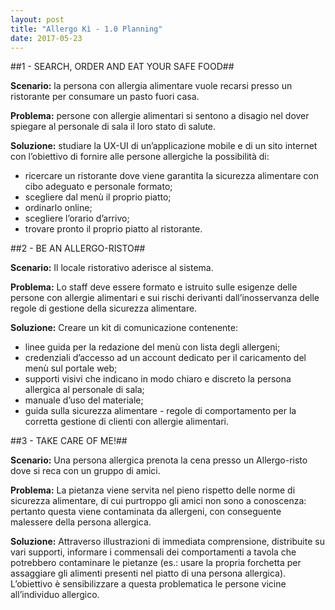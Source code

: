 ```yaml
---
layout: post
title: "Allergo Kì - 1.0 Planning"
date: 2017-05-23
---
```


##1 - SEARCH, ORDER AND EAT YOUR SAFE FOOD##

**Scenario:** la persona con allergia alimentare vuole recarsi presso un ristorante per consumare un pasto fuori casa.

**Problema:** persone con allergie alimentari si sentono a disagio nel dover spiegare al personale di sala il loro stato di salute.

**Soluzione:** studiare la UX-UI di un’applicazione mobile e di un sito internet con l’obiettivo di fornire alle persone allergiche la possibilità di:

* ricercare un ristorante dove viene garantita la sicurezza alimentare con cibo adeguato e personale formato;
* scegliere dal menù il proprio piatto;
* ordinarlo online;
* scegliere l’orario d’arrivo;
* trovare pronto il proprio piatto al ristorante.


##2 - BE AN ALLERGO-RISTO##

**Scenario:** Il locale ristorativo aderisce al sistema.

**Problema:** Lo staff deve essere formato e istruito sulle esigenze delle persone con allergie alimentari e sui rischi derivanti dall’inosservanza delle regole di gestione della sicurezza alimentare.

**Soluzione:** Creare un kit di comunicazione contenente:

* linee guida per la redazione del menù con lista degli allergeni;
* credenziali d’accesso ad un account dedicato per il caricamento del menù sul portale web;
* supporti visivi che indicano in modo chiaro e discreto la persona allergica al personale di sala;
* manuale d’uso del materiale;
* guida sulla sicurezza alimentare - regole di comportamento per la corretta gestione di clienti con allergie alimentari.


##3 - TAKE CARE OF ME!##

**Scenario:** Una persona allergica prenota la cena presso un Allergo-risto dove si reca con un gruppo di amici.

**Problema:** La pietanza viene servita nel pieno rispetto delle norme di sicurezza alimentare, di cui purtroppo gli amici non sono a conoscenza: pertanto questa viene contaminata da allergeni, con conseguente malessere della persona allergica.

**Soluzione:** Attraverso illustrazioni di immediata comprensione, distribuite su vari supporti, informare i commensali dei comportamenti a tavola che potrebbero contaminare le pietanze (es.: usare la propria forchetta per assaggiare gli alimenti presenti nel piatto di una persona allergica). L’obiettivo è sensibilizzare a questa problematica le persone vicine all’individuo allergico.


